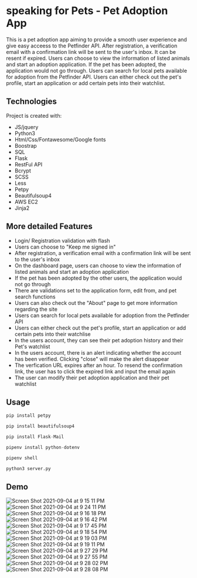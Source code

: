 
# speaking for Pets - Pet Adoption App

This is a pet adoption app aiming to provide a smooth user experience and give easy acceess to the Petfinder API. After registration, a verification email with a confirmation link will be sent to the user's inbox. It can be resent if expired. Users can choose to view the information of listed animals and start an adoption application. If the pet has been adopted, the application would not go through. Users can search for local pets available for adoption from the Petfinder API. Users can either check out the pet's profile, start an application or add certain pets into their watchlist.

## Technologies

Project is created with:

* JS/jquery
* Python3
* Html/Css/Fontawesome/Google fonts
* Boostrap
* SQL
* Flask
* RestFul API
* Bcrypt
* SCSS
* Less
* Petpy
* Beautifulsoup4
* AWS EC2 
* Jinja2


## More detailed Features

* Login/ Registration validation with flash
* Users can choose to "Keep me signed in"
* After registration, a verification email with a confirmation link will be sent to the user's inbox
* On the dashboard page, users can choose to view the information of listed animals and start an adoption application
* If the pet has been adopted by the other users, the application would not go through
* There are validations set to the application form, edit from, and pet search functions
* Users can also check out the "About" page to get more information regarding the site
* Users can search for local pets available for adoption from the Petfinder API
* Users can either check out the pet's profile, start an application or add certain pets into their watchlise
* In the users account, they can see their pet adoption history and their Pet's watchlist
* In the users account, there is an alert indicating whether the account has been verified. Clicking "close" will make the alert disappear
* The verfication URL expires after an hour. To resend the confirmation link, the user has to click the expired link and input the email again
* The user can modify their pet adoption application and their pet watchlist

## Usage

```python
pip install petpy

pip install beautifulsoup4

pip install Flask-Mail

pipenv install python-dotenv

pipenv shell

python3 server.py
```

## Demo 
![Screen Shot 2021-09-04 at 9 15 11 PM](https://user-images.githubusercontent.com/74885386/132115290-2c10d08a-de66-43f0-9d2b-35a1e8dcfb89.png)
![Screen Shot 2021-09-04 at 9 24 11 PM](https://user-images.githubusercontent.com/74885386/132115291-6bc215bb-5756-42ce-ae81-df3dc101e855.png)
![Screen Shot 2021-09-04 at 9 16 18 PM](https://user-images.githubusercontent.com/74885386/132115292-e5a6d6d5-a9fb-46b5-8619-f707a14f4e63.png)
![Screen Shot 2021-09-04 at 9 16 42 PM](https://user-images.githubusercontent.com/74885386/132115294-7f161f98-de1b-4239-9789-f3bc1a5cd067.png)
![Screen Shot 2021-09-04 at 9 17 45 PM](https://user-images.githubusercontent.com/74885386/132115295-07e3c8bd-0f95-4b8a-80e9-bd030ba133d5.png)
![Screen Shot 2021-09-04 at 9 18 54 PM](https://user-images.githubusercontent.com/74885386/132115296-6151d430-f865-488f-a908-308d28386d1d.png)
![Screen Shot 2021-09-04 at 9 19 03 PM](https://user-images.githubusercontent.com/74885386/132115297-b1e580f6-002d-4aa4-bcb8-c04e9e8ec6b9.png)
![Screen Shot 2021-09-04 at 9 19 11 PM](https://user-images.githubusercontent.com/74885386/132115298-9dffdf1d-c472-44bb-83db-e3daffb3d097.png)
![Screen Shot 2021-09-04 at 9 27 29 PM](https://user-images.githubusercontent.com/74885386/132115309-63130438-8520-4df9-9072-36b7a30d4b08.png)
![Screen Shot 2021-09-04 at 9 27 55 PM](https://user-images.githubusercontent.com/74885386/132115311-d6d8e8d0-356f-4d3f-aaf7-945b80bdef84.png)
![Screen Shot 2021-09-04 at 9 28 02 PM](https://user-images.githubusercontent.com/74885386/132115312-e575f9da-6209-4b49-bcae-790f9f795ac4.png)
![Screen Shot 2021-09-04 at 9 28 08 PM](https://user-images.githubusercontent.com/74885386/132115313-d85b0382-22ec-4f01-92b5-879f265983a5.png)



	
